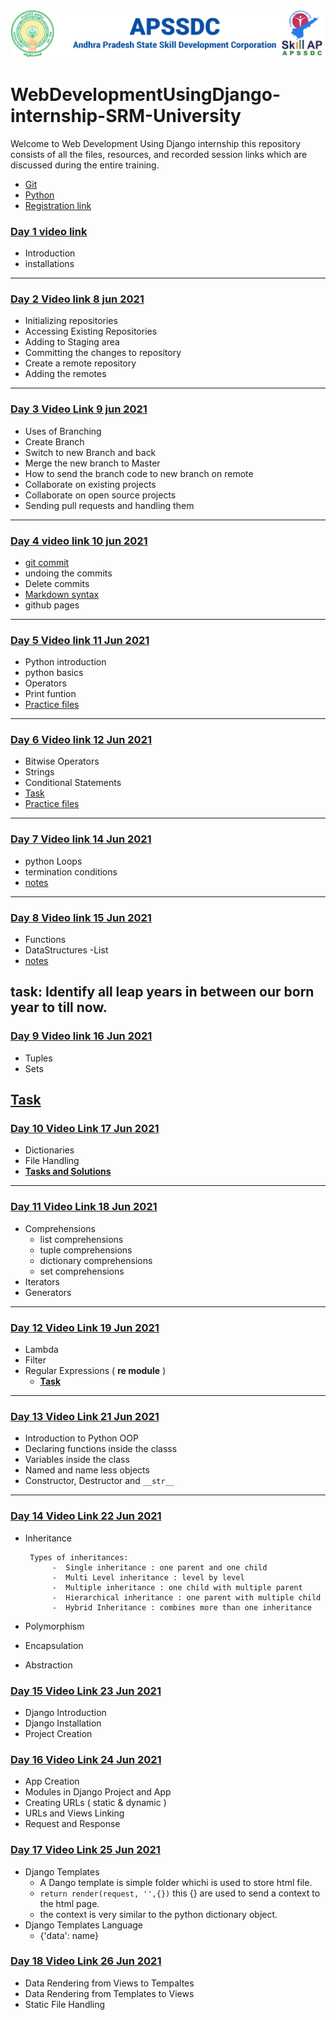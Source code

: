 ![APSSDC LOGO](https://github.com/AP-Skill-Development-Corporation/PythonPrammingOnlineWorkshop-vignanUniversity/blob/main/APSSDC_logo.png)
# WebDevelopmentUsingDjango-internship-SRM-University
Welcome to Web Development Using Django internship this repository consists of all the files, resources, and recorded session links which are discussed during the entire training.


- [Git](https://git-scm.com/downloads)
- [Python](https://www.python.org/downloads/)
- [Registration link](http://engineering.apssdc.in/register/)


### [Day 1 video link](https://transcripts.gotomeeting.com/#/s/1ea6c10d4a626f7b23c82f7e32d3bc6e3c5c04141c0bb3ec1c71f23717ffcb23)
  - Introduction 
  - installations
---
### [Day 2 Video link 8 jun 2021](https://transcripts.gotomeeting.com/#/s/e17fa10374b6d783c2565ca38e58717a2a3057f9c75bfc95e70c1bdf2122bfe9)
- Initializing repositories
- Accessing Existing Repositories
- Adding to Staging area
- Committing the changes to repository
- Create a remote repository
- Adding the remotes
---
### [Day 3 Video Link 9 jun 2021](https://transcripts.gotomeeting.com/#/s/b3bbbfd34fc57e38374457d0cfa0ca0f144e9f0a627bd9f8b5922b95a924dac8)
- Uses of Branching
- Create Branch
- Switch to new Branch and back
- Merge the new branch to Master
- How to send the branch code to new branch on remote
- Collaborate on existing projects
- Collaborate on open source projects
- Sending pull requests and handling them
---
### [Day 4 video link 10 jun 2021](https://transcripts.gotomeeting.com/#/s/3ebd349ab521fc11ec4692510f8b36f4e0f9674e30d4d497400df29808bd0cb8)
- [git commit](https://github.com/AP-Skill-Development-Corporation/WebDevelopmentUsingDjango-internship-SRM-University/blob/main/10%20jun%202021.txt) 
- undoing the commits
- Delete commits 
- [Markdown syntax](https://github.com/AP-Skill-Development-Corporation/WebDevelopmentUsingDjango-internship-SRM-University/blob/main/markdown-practice.md)
- github pages 
---
### [Day 5 Video link 11 Jun 2021](https://transcripts.gotomeeting.com/#/s/bc9d8ab21c8ba9ab94a14db33bcab7323e7a548c5ecb4bd3691bb4e0667223ef)
- Python introduction 
- python basics
- Operators 
- Print funtion
- [Practice files](https://github.com/AP-Skill-Development-Corporation/WebDevelopmentUsingDjango-internship-SRM-University/tree/main/11-06-2021)
---
### [Day 6 Video link 12 Jun 2021](https://transcripts.gotomeeting.com/#/s/16b84e2bf78a9b6dac067556bb94d2f3c6f2f726e1a080f8b9aab27accc978e6)
- Bitwise Operators
- Strings
- Conditional Statements
- [Task](https://github.com/AP-Skill-Development-Corporation/WebDevelopmentUsingDjango-internship-SRM-University/blob/main/12-06-2021/tasks.txt)
- [Practice files](https://github.com/AP-Skill-Development-Corporation/WebDevelopmentUsingDjango-internship-SRM-University/tree/main/12-06-2021)
---
### [Day 7 Video link 14 Jun 2021](https://transcripts.gotomeeting.com/#/s/26d9b35d01ca5d485c1542f1e6e61ab87bed11938934af284fc6f6fe80caa01e)
- python Loops
- termination conditions
- [notes](https://github.com/AP-Skill-Development-Corporation/WebDevelopmentUsingDjango-internship-SRM-University/blob/main/loops.md)
---
### [Day 8 Video link 15 Jun 2021](https://transcripts.gotomeeting.com/#/s/86eac715b5a5158211fb33bad4185e0e67258d9991fa431dc4b3426e071c6fc6)
- Functions
- DataStructures
    -List 
- [notes](https://github.com/AP-Skill-Development-Corporation/WebDevelopmentUsingDjango-internship-SRM-University/blob/main/functions.md)

**task:** Identify all leap years in between our born year to till now. 
---
### [Day 9 Video link 16 Jun 2021](https://transcripts.gotomeeting.com/#/s/9722a08de28a6e3b66b48d52134b7993c609a602be4b820a2b68fae4d0727370)

- Tuples
- Sets

**[Task](https://github.com/AP-Skill-Development-Corporation/WebDevelopmentUsingDjango-internship-SRM-University/blob/main/16-06-2021/Tasks.txt)**
---
### [Day 10 Video Link 17 Jun 2021](https://transcripts.gotomeeting.com/#/s/e3e621851539c3a897c585d46aec51673e732e96c06914b52e241c3fa2d75c1c)
- Dictionaries
- File Handling
- **[Tasks and Solutions](https://github.com/AP-Skill-Development-Corporation/WebDevelopmentUsingDjango-internship-SRM-University/tree/main/17-06-2021/Tasks)**

---
### [Day 11 Video Link 18 Jun 2021](https://transcripts.gotomeeting.com/#/s/236fe96cc64d48d71444e9fbf18b2714b31a0de4df81573da3719342b5a319e5)
- Comprehensions
	- list comprehensions
	- tuple comprehensions
	- dictionary comprehensions
	- set comprehensions
- Iterators
- Generators
---
### [Day 12 Video Link 19 Jun 2021](https://transcripts.gotomeeting.com/#/s/c21e0773f993fc73ec486ca2e5db40861c2a5ceec65e1cc86892cef962cf1ad2)
- Lambda
- Filter
- Regular Expressions ( **re module** )
	- **[Task](https://github.com/AP-Skill-Development-Corporation/WebDevelopmentUsingDjango-internship-SRM-University/blob/main/19-06-2021/Task.md)**

---
### [Day 13 Video Link 21 Jun 2021](https://transcripts.gotomeeting.com/#/s/18423e00ee35d9b7860a479200a8fa71dc5d9bd3aade2dd92e54472fe341a9a2)
- Introduction to Python OOP
- Declaring functions inside the classs 
- Variables inside the class
- Named and name less objects
- Constructor, Destructor and `__str__`

---
### [Day 14 Video Link 22 Jun 2021](https://transcripts.gotomeeting.com/#/s/f2bb1da586bfaa26d14bde7ea061b6ca0198918a530a9707c4049d1f47be6d86)
- Inheritance

	   Types of inheritances:
      		-  Single inheritance : one parent and one child
      		-  Multi Level inheritance : level by level
      		-  Multiple inheritance : one child with multiple parent
      		-  Hierarchical inheritance : one parent with multiple child
      		-  Hybrid Inheritance : combines more than one inheritance
- Polymorphism
- Encapsulation
- Abstraction

### [Day 15 Video Link 23 Jun 2021](https://transcripts.gotomeeting.com/#/s/75fd33ca1c4cda5275219f647b4fc6aba7bca3b4c14858c9a55053196a5283e1)
- Django Introduction
- Django Installation
- Project Creation
### [Day 16 Video Link 24 Jun 2021](https://transcripts.gotomeeting.com/#/s/650b40e9e3c6f0e1137454ec40714738ec6c38b79dcc05b975a6ab3705362773)
- App Creation
- Modules in Django Project and App
- Creating URLs ( static & dynamic )
- URLs and Views Linking
- Request and Response

### [Day 17 Video Link 25 Jun 2021](https://transcripts.gotomeeting.com/#/s/72aaebcf6fb2cbab53724c321f2037c50fb6d13300e9c2951aa53eadbc72628a)
- Django Templates
	- A Dango template is simple folder whichi is used to store html file.
	-  `return render(request, '',{})` this {} are used to send a context to the html page.
	-  the context is very similar to the python dictionary object.
- Django Templates Language
	-  {'data': name}

### [Day 18 Video Link 26 Jun 2021](https://transcripts.gotomeeting.com/#/s/7d766ac984f5aa8682bb3be5d7ee1bde173bf64c532f5664a5b845f5479854b3)
- Data Rendering from Views to Tempaltes
- Data Rendering from Templates to Views
- Static File Handling
